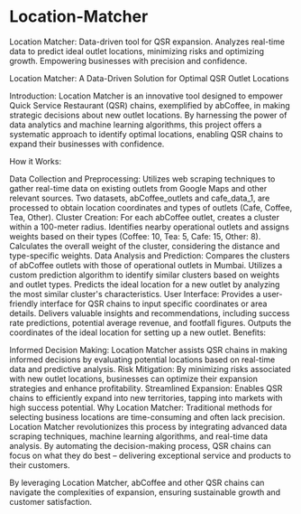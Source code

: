 # Location-Matcher
Location Matcher: Data-driven tool for QSR expansion. Analyzes real-time data to predict ideal outlet locations, minimizing risks and optimizing growth. Empowering businesses with precision and confidence.

Location Matcher: A Data-Driven Solution for Optimal QSR Outlet Locations

Introduction:
Location Matcher is an innovative tool designed to empower Quick Service Restaurant (QSR) chains, exemplified by abCoffee, in making strategic decisions about new outlet locations. By harnessing the power of data analytics and machine learning algorithms, this project offers a systematic approach to identify optimal locations, enabling QSR chains to expand their businesses with confidence.

How it Works:

Data Collection and Preprocessing:
Utilizes web scraping techniques to gather real-time data on existing outlets from Google Maps and other relevant sources.
Two datasets, abCoffee_outlets and cafe_data_1, are processed to obtain location coordinates and types of outlets (Cafe, Coffee, Tea, Other).
Cluster Creation:
For each abCoffee outlet, creates a cluster within a 100-meter radius.
Identifies nearby operational outlets and assigns weights based on their types (Coffee: 10, Tea: 5, Cafe: 15, Other: 8).
Calculates the overall weight of the cluster, considering the distance and type-specific weights.
Data Analysis and Prediction:
Compares the clusters of abCoffee outlets with those of operational outlets in Mumbai.
Utilizes a custom prediction algorithm to identify similar clusters based on weights and outlet types.
Predicts the ideal location for a new outlet by analyzing the most similar cluster's characteristics.
User Interface:
Provides a user-friendly interface for QSR chains to input specific coordinates or area details.
Delivers valuable insights and recommendations, including success rate predictions, potential average revenue, and footfall figures.
Outputs the coordinates of the ideal location for setting up a new outlet.
Benefits:

Informed Decision Making: Location Matcher assists QSR chains in making informed decisions by evaluating potential locations based on real-time data and predictive analysis.
Risk Mitigation: By minimizing risks associated with new outlet locations, businesses can optimize their expansion strategies and enhance profitability.
Streamlined Expansion: Enables QSR chains to efficiently expand into new territories, tapping into markets with high success potential.
Why Location Matcher:
Traditional methods for selecting business locations are time-consuming and often lack precision. Location Matcher revolutionizes this process by integrating advanced data scraping techniques, machine learning algorithms, and real-time data analysis. By automating the decision-making process, QSR chains can focus on what they do best – delivering exceptional service and products to their customers.

By leveraging Location Matcher, abCoffee and other QSR chains can navigate the complexities of expansion, ensuring sustainable growth and customer satisfaction.
